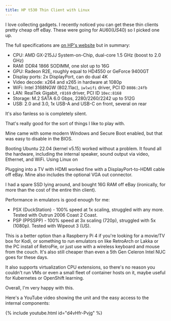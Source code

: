 ```yaml
---
title: HP t530 Thin Client with Linux
---
```


I love collecting gadgets. I recently noticed you can get these thin clients pretty cheap off eBay. These were going for AU$60 (US$40) so I picked one up.

The full specifications are [on HP's website](https://support.hp.com/us-en/document/c05696381) but in summary:

* CPU: AMD GX-215JJ System-on-Chip, dual-core 1.5 GHz (boost to 2.0 GHz)
* RAM: DDR4 1866 SODIMM, one slot up to 16G
* GPU: Radeon R2E, roughly equal to HD4550 or GeForce 9400GT
* Display ports: 2x DisplayPort, can do dual 4K
* Video decode: x264 and x265 in hardware at 1080p
* WiFi: Intel 3168NGW (802.11ac), `iwlwifi` driver, PCI ID `8086:24fb`
* LAN: RealTek Gigabit, `r8169` driver, PCI ID `10ec:8168`
* Storage: M.2 SATA 6.0 Gbps, 2280/2260/2242 up to 512G
* USB: 2.0 and 3.0, 1x USB-A and USB-C on front, several on rear

It's also fanless so is completely silent.

That's really good for the sort of things I like to play with.

Mine came with some modern Windows and Secure Boot enabled, but that was easy to disable in the BIOS.

Booting Ubuntu 22.04 (kernel v5.15) worked without a problem. It found all the hardware, including the internal speaker, sound output via video, Ethernet, and WiFi. Using Linux on

Plugging into a TV with HDMI worked fine with a DisplayPort-to-HDMI cable off eBay. Mine also includes the optional VGA out connector.

I had a spare SSD lying around, and bought 16G RAM off eBay (ironically, for more than the cost of the entire thin client).

Performance in emulators is good enough for me:

* PSX (DuckStation) - 100% speed at 1x scaling, struggled with any more. Tested with Outrun 2006 Coast 2 Coast.
* PSP (PPSSPP) - 100% speed at 3x scaling (720p), struggled with 5x (1080p). Tested with Wipeout 3 (US).

This is a better option than a Raspberry Pi 4 if you're looking for a movie/TV box for Kodi, or something to run emulators on like RetroArch or Lakka or the PC install of RetroPie, or just use with a wireless keyboard and mouse from the couch. It's also still cheaper than even a 5th Gen Celeron Intel NUC goes for these days.

It also supports virtualization CPU extensions, so there's no reason you couldn't run VMs or even a small fleet of container hosts on it, maybe useful for Kubernetes or OpenShift learning.

Overall, I'm very happy with this.

Here's a YouTube video showing the unit and the easy access to the internal components:

{% include youtube.html id="d4vHfr-Pvjg" %}

